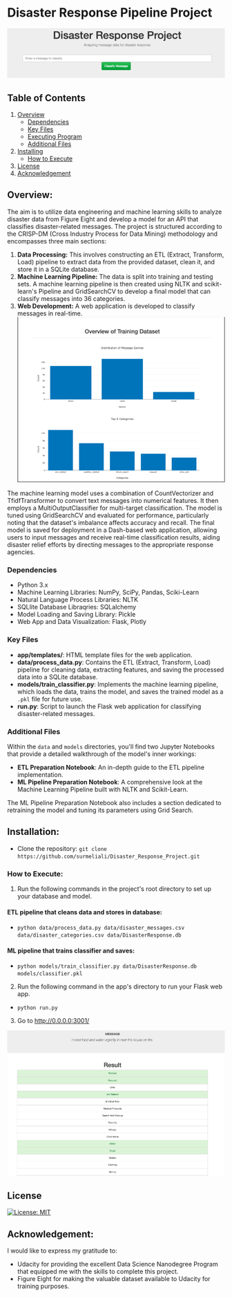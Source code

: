# Disaster Response Pipeline Project


![Screenshot of Web App](screenshots/message0.png)


## Table of Contents
1. [Overview](#overview)
	* [Dependencies](#dependencies)
	* [Key Files](#key_files)
	* [Executing Program](#execution)
	* [Additional Files](#additional_files)
2. [Installing](#installation)
	* [How to Execute](#execution)
3. [License](#license)
4. [Acknowledgement](#acknowledgement)

## Overview:
The aim is to utilize data engineering and machine learning skills to analyze disaster data from Figure Eight and develop a model for an API that classifies disaster-related messages. The project is structured according to the CRISP-DM (Cross Industry Process for Data Mining) methodology and encompasses three main sections:

1. **Data Processing:** This involves constructing an ETL (Extract, Transform, Load) pipeline to extract data from the provided dataset, clean it, and store it in a SQLite database.
2. **Machine Learning Pipeline:** The data is split into training and testing sets. A machine learning pipeline is then created using NLTK and scikit-learn's Pipeline and GridSearchCV to develop a final model that can classify messages into 36 categories.
3. **Web Development:** A web application is developed to classify messages in real-time.
![Screenshot of Web App](screenshots/overview.png)

The machine learning model uses a combination of CountVectorizer and TfidfTransformer to convert text messages into numerical features. It then employs a MultiOutputClassifier for multi-target classification. The model is tuned using GridSearchCV and evaluated for performance, particularly noting that the dataset's imbalance affects accuracy and recall. The final model is saved for deployment in a Dash-based web application, allowing users to input messages and receive real-time classification results, aiding disaster relief efforts by directing messages to the appropriate response agencies.

### Dependencies
* Python 3.x
* Machine Learning Libraries: NumPy, SciPy, Pandas, Sciki-Learn
* Natural Language Process Libraries: NLTK
* SQLlite Database Libraqries: SQLalchemy
* Model Loading and Saving Library: Pickle
* Web App and Data Visualization: Flask, Plotly

<a name="key_files"></a>

### Key Files
- **app/templates/**: HTML template files for the web application.
- **data/process_data.py**: Contains the ETL (Extract, Transform, Load) pipeline for cleaning data, extracting features, and saving the processed data into a SQLite database.
- **models/train_classifier.py**: Implements the machine learning pipeline, which loads the data, trains the model, and saves the trained model as a `.pkl` file for future use.
- **run.py**: Script to launch the Flask web application for classifying disaster-related messages.

<a name="additional_files"></a>

### Additional Files
Within the `data` and `models` directories, you'll find two Jupyter Notebooks that provide a detailed walkthrough of the model's inner workings:

- **ETL Preparation Notebook**: An in-depth guide to the ETL pipeline implementation.
- **ML Pipeline Preparation Notebook**: A comprehensive look at the Machine Learning Pipeline built with NLTK and Scikit-Learn.

The ML Pipeline Preparation Notebook also includes a section dedicated to retraining the model and tuning its parameters using Grid Search.



## Installation:
- Clone the repository:
   `git clone https://github.com/surmeliali/Disaster_Response_Project.git`

<a name="execution"></a>

### How to Execute:
1. Run the following commands in the project's root directory to set up your database and model.

#### ETL pipeline that cleans data and stores in database:
- `python data/process_data.py data/disaster_messages.csv data/disaster_categories.csv data/DisasterResponse.db`


#### ML pipeline that trains classifier and saves:
- `python models/train_classifier.py data/DisasterResponse.db models/classifier.pkl`

2. Run the following command in the app's directory to run your Flask web app.
- `python run.py`


3. Go to http://0.0.0.0:3001/


![Screenshot of Web App](screenshots/results1.PNG)


## License

[![License: MIT](https://img.shields.io/badge/License-MIT-yellow.svg)](https://opensource.org/licenses/MIT)


## Acknowledgement:

I would like to express my gratitude to:

- Udacity for providing the excellent Data Science Nanodegree Program that equipped me with the skills to complete this project.
- Figure Eight for making the valuable dataset available to Udacity for training purposes.